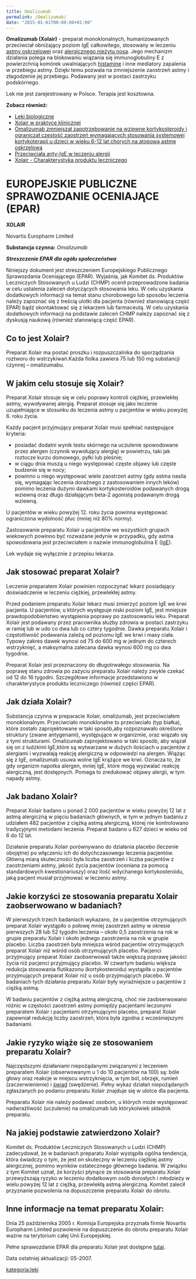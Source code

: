 ```yaml
---
title: Omalizumab
permalink: /Omalizumab/
date: "2015-01-01T00:00:00+01:00"
---
```


**Omalizumab (Xolair)** - preparat monoklonalnych, humanizowanych przeciwciał obniżający poziom IgE całkowitego, stosowany w leczeniu [astmy oskrzelowej](/atopedia/Astma_oskrzelowa "wikilink") oraz [alergicznego nieżytu nosa](/atopedia/Alergiczny_nieżyt_nosa "wikilink"). Jego mechanizm działania polega na blokowaniu wiązania się immunoglobuliny E z powierzchnią komórek uwalniających [histaminę](/atopedia/histamina "wikilink") i inne mediatory zapalenia w przebiegu astmy. Dzięki temu pozwala na zmniejszenie zaostrzeń astmy i złagodzenie jej przebiegu. Podawany jest w postaci zastrzyku podskórnego.

Lek nie jest zarejestrowany w Polsce. Terapia jest kosztowna.

**Zobacz również:**

-   [Leki biologiczne](/atopedia/Leki_biologiczne "wikilink")
-   [Xolair w praktyce klinicznej](http://www.mediton.pl/library/aai_volume-11_issue-2_article-614.pdf)
-   [Omalizumab zmniejszał zapotrzebowanie na wziewne kortykosteroidy i ograniczał częstość zaostrzeń wymagających stosowania systemowej kortykoterapii u dzieci w wieku 6-12 lat chorych na atopową astmę oskrzelową](http://www.mp.pl/artykuly/index.php?aid=9219)
-   [Przeciwciała anty-IgE w leczeniu alergii](http://www.pulsmedycyny.com.pl/arch/4943?ms=4)
-   [Xolair - Charakterystyka produktu leczniczego](http://www.novartis.pl/leki/getpdf.php?fname=xolair)

EUROPEJSKIE PUBLICZNE SPRAWOZDANIE OCENIAJĄCE (EPAR)
====================================================

**XOLAIR**

Novartis Europharm Limited

**Substancja czynna:** *Omalizumab*

***Streszczenie EPAR dla ogółu społeczeństwa***

Niniejszy dokument jest streszczeniem Europejskiego Publicznego Sprawozdania Oceniającego (EPAR). Wyjaśnia, jak Komitet ds. Produktów Leczniczych Stosowanych u Ludzi (CHMP) ocenił przeprowadzone badania w celu ustalenia zaleceń dotyczących stosowania leku. W celu uzyskania dodatkowych informacji na temat stanu chorobowego lub sposobu leczenia należy zapoznać się z treścią ulotki dla pacjenta (również stanowiącą część EPAR) bądź skontaktować się z lekarzem lub farmaceutą. W celu uzyskania dodatkowych informacji na podstawie zaleceń CHMP należy zapoznać się z dyskusją naukową (również stanowiącą część EPAR).

Co to jest Xolair?
------------------

Preparat Xolair ma postać proszku i rozpuszczalnika do sporządzania roztworu do wstrzykiwań.Każda fiolka zawiera 75 lub 150 mg substancji czynnej – omalizumabu.

W jakim celu stosuje się Xolair?
--------------------------------

Preparat Xolair stosuje się w celu poprawy kontroli ciężkiej, przewlekłej astmy, wywoływanej alergią. Preparat stosuje się jako leczenie uzupełniające w stosunku do leczenia astmy u pacjentów w wieku powyżej 6. roku życia.

Każdy pacjent przyjmujący preparat Xolair musi spełniać następujące kryteria:

-   posiadać dodatni wynik testu skórnego na uczulenie spowodowane przez alergen (czynnik wywołujący alergię) w powietrzu, taki jak roztocze kurzu domowego, pyłki lub pleśnie;
-   w ciągu dnia muszą u niego występować częste objawy lub częste budzenie się w nocy;
-   powinno u niego występować wiele zaostrzeń astmy (gdy astma nasila się, wymagając leczenia doraźnego z zastosowaniem innych leków) pomimo leczenia dużymi dawkami kortykosteroidów podawanych drogą wziewną oraz długo działającym beta-2 agonistą podawanym drogą wziewną.

U pacjentów w wieku powyżej 12. roku życia powinna występować ograniczona wydolność płuc (mniej niż 80% normy).

Zastosowanie preparatu Xolair u pacjentów we wszystkich grupach wiekowych powinno być rozważane jedynie w przypadku, gdy astma spowodowana jest przeciwciałem o nazwie immunoglobulina E ([IgE](/atopedia/IgE "wikilink")).

Lek wydaje się wyłącznie z przepisu lekarza.

Jak stosować preparat Xolair?
-----------------------------

Leczenie preparatem Xolair powinien rozpoczynać lekarz posiadający doświadczenie w leczeniu ciężkiej, przewlekłej astmy.

Przed podaniem preparatu Xolair lekarz musi zmierzyć poziom IgE we krwi pacjenta. U pacjentów, u których występuje niski poziom IgE, jest mniejsze prawdopodobieństwo wystąpienia poprawy po zastosowaniu leku. Preparat Xolair jest podawany przez pracownika służby zdrowia w postaci zastrzyku w ramię lub w udo co dwa lub co cztery tygodnie. Dawka preparatu Xolair i częstotliwość podawania zależą od poziomu IgE we krwi i masy ciała. Typowy zakres dawek wynosi od 75 do 600 mg w jednym do czterech wstrzyknięć, a maksymalna zalecana dawka wynosi 600 mg co dwa tygodnie.

Preparat Xolair jest przeznaczony do długotrwałego stosowania. Na poprawę stanu zdrowia po zażyciu preparatu Xolair należy zwykle czekać od 12 do 16 tygodni. Szczegółowe informacje przedstawiono w charakterystyce produktu leczniczego (również części EPAR).

Jak działa Xolair?
------------------

Substancja czynna w preparacie Xolair, omalizumab, jest przeciwciałem monoklonalnym. Przeciwciało monoklonalne to przeciwciało (typ białka), które zostało zaprojektowane w taki sposób,aby rozpoznawało określone struktury (zwane antygenami), występujące w organizmie, oraz wiązało się z tymi strukturami. Omalizumab zaprojektowano w taki sposób, aby wiązał się on z ludzkimi IgE,które są wytwarzane w dużych ilościach u pacjentów z alergiami i wyzwalają reakcję alergiczną w odpowiedzi na alergen. Wiążąc się z IgE, omalizumab usuwa wolne IgE krążące we krwi. Oznacza to, że gdy organizm napotka alergen, mniej IgE, które mogą wyzwalać reakcję alergiczną, jest dostępnych. Pomaga to zredukować objawy alergii, w tym napady astmy.

Jak badano Xolair?
------------------

Preparat Xolair badano u ponad 2 000 pacjentów w wieku powyżej 12 lat z astmą alergiczną w pięciu badaniach głównych, w tym w jednym badaniu z udziałem 482 pacjentów z ciężką astmą alergiczną, której nie kontrolowano tradycyjnymi metodami leczenia. Preparat badano u 627 dzieci w wieku od 6 do 12 lat.

Działanie preparatu Xolair porównywano do działania placebo (leczenie obojętne) po włączeniu ich do dotychczasowego leczenia pacjentów. Główną miarą skuteczności była liczba zaostrzeń i liczba pacjentów z zaostrzeniami astmy, jakość życia pacjentów (oceniana za pomocą standardowych kwestionariuszy) oraz ilość wdychanego kortykosteroidu, jaką pacjent musiał przyjmować w leczeniu astmy.

Jakie korzyści ze stosowania preparatu Xolair zaobserwowano w badaniach?
------------------------------------------------------------------------

W pierwszych trzech badaniach wykazano, że u pacjentów otrzymujących preparat Xolair wystąpiło o połowę mniej zaostrzeń astmy w okresie pierwszych 28 lub 52 tygodni leczenia – około 0,5 zaostrzenia na rok w grupie preparatu Xolair i około jednego zaostrzenia na rok w grupie placebo. Liczba zaostrzeń była mniejsza wśród pacjentów otrzymujących preparat Xolair niż wśród osób otrzymujących placebo. Pacjenci przyjmujący preparat Xolair zaobserwowali także większą poprawę jakości życia niż pacjenci przyjmujący placebo. W czwartym badaniu większa redukcja stosowania flutikazonu (kortykosteroidu) wystąpiła u pacjentów przyjmujących preparat Xolair niż u osób przyjmujących placebo. W badaniach tych działania preparatu Xolair były wyraźniejsze u pacjentów z ciężką astmą.

W badaniu pacjentów z ciężką astmą alergiczną, choć nie zaobserwowano różnic w częstości zaostrzeń astmy pomiędzy pacjentami leczonymi preparatem Xolair i pacjentami otrzymującymi placebo, preparat Xolair zapewniał redukcję liczby zaostrzeń, która była zgodna z wcześniejszymi badaniami.

Jakie ryzyko wiąże się ze stosowaniem preparatu Xolair?
-------------------------------------------------------

Najczęstszymi działaniami niepożądanymi związanymi z leczeniem preparatem Xolair (obserwowanym u 1 do 10 pacjentów na 100) są: bóle głowy oraz reakcje w miejscu wstrzyknięcia, w tym ból, obrzęk, rumień (zaczerwienienie) i [świąd](/atopedia/świąd "wikilink") (swędzenie). Pełny wykaz działań niepożądanych zgłaszanych po podaniu preparatu Xolair znajduje się w ulotce dla pacjenta.

Preparatu Xolair nie należy podawać osobom, u których może występować nadwrażliwość (uczulenie) na omalizumab lub którykolwiek składnik preparatu.

Na jakiej podstawie zatwierdzono Xolair?
----------------------------------------

Komitet ds. Produktów Leczniczych Stosowanych u Ludzi (CHMP) zadecydował, że w badaniach preparatu Xolair wystąpiła ogólna tendencja, która świadczy o tym, że jest on skuteczny w leczeniu ciężkiej astmy alergicznej, pomimo wyników ostatecznego głównego badania. W związku z tym Komitet uznał, że korzyści płynące ze stosowania preparatu Xolair przewyższają ryzyko w leczeniu dodatkowym osób dorosłych i młodzieży w wielu powyżej 12 lat z ciężką, przewlekłą astmą alergiczną. Komitet zalecił przyznanie pozwolenia na dopuszczenie preparatu Xolair do obrotu.

Inne informacje na temat preparatu Xolair:
------------------------------------------

Dnia 25 października 2005 r. Komisja Europejska przyznała firmie Novartis Europharm Limited pozwolenie na dopuszczenie do obrotu preparatu Xolair ważne na terytorium całej Unii Europejskiej.

Pełne sprawozdanie EPAR dla preparatu Xolair jest dostępne [tutaj](http://www.emea.europa.eu/humandocs/Humans/EPAR/xolair/xolair.htm).

Data ostatniej aktualizacji: 05-2007.

[kategoria:leki](/atopedia/kategoria:leki "wikilink")